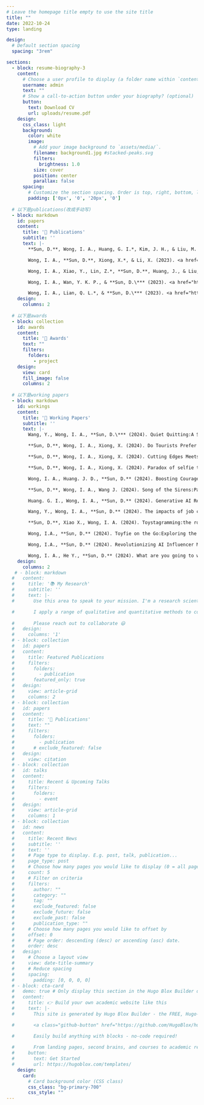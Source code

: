 ```yaml
---
# Leave the homepage title empty to use the site title
title: ""
date: 2022-10-24
type: landing

design:
  # Default section spacing
  spacing: "3rem"

sections:
  - block: resume-biography-3
    content:
      # Choose a user profile to display (a folder name within `content/authors/`)
      username: admin
      text: ""
      # Show a call-to-action button under your biography? (optional)
      button:
        text: Download CV
        url: uploads/resume.pdf
    design:
      css_class: light
      background:
        color: white
        image:
          # Add your image background to `assets/media/`.
          filename: background1.jpg #stacked-peaks.svg
          filters:
            brightness: 1.0
          size: cover
          position: center
          parallax: false
      spacing:
        # Customize the section spacing. Order is top, right, bottom, left.
        padding: ['0px', '0', '20px', '0'] 
 
  # 以下是publications(改成手动写)
  - block: markdown
    id: papers
    content:
      title: '📜 Publications'
      subtitle: ''
      text: |-
        **Sun, D.**, Wong, I. A., Huang, G. I.*, Kim, J. H., & Liu, M. T. (2023). <a href="https://journals.sagepub.com/doi/abs/10.1177/00472875231206546" style="color: blue;"> From Savoring Past Trips to Craving Future Journeys: The Role of Destination Cultural Capital and Enjoyable Reminiscence</a>. **Journal of Travel Research**, 00472875231206546. (ABS 4, SSCI Q1, 2022 IF=8.9)

        Wong, I. A., **Sun, D.**, Xiong, X.*, & Li, X. (2023). <a href="https://www.sciencedirect.com/science/article/abs/pii/S0261517722001674" style="color: blue;"> Craving alterreal authenticity through the post-postmodern lens: An experimental inquiry</a>. **Tourism Management**, 94, 104654. (ABS 4, SSCI Q1, 2022 IF=12.7)

        Wong, I. A., Xiao, Y., Lin, Z.*, **Sun, D.**, Huang, J., & Liu, M. (2024). <a href="https://www.emerald.com/insight/content/doi/10.1108/IJCHM-06-2023-0832/full/html" style="color: blue;"> Smart hotels but not necessarily smart decisions: the smartness paradox</a>. **International Journal of Contemporary Hospitality Management**.  (ABS 3, SSCI Q1, 2022 IF=11.1)

        Wong, I. A., Wan, Y. K. P., & **Sun, D.\*** (2023). <a href="https://www.tandfonline.com/doi/abs/10.1080/19368623.2023.2180469" style="color: blue;"> Understanding hospitality service aesthetics through the lens of aesthetic theory</a>. **Journal of Hospitality Marketing & Management**, 32(3), 410-444. (ABS 1, SSCI Q1, 2022 IF=12.5)

        Wong, I. A., Lian, Q. L.*, & **Sun, D.\*** (2023). <a href="https://www.sciencedirect.com/science/article/abs/pii/S1447677023001158" style="color: blue;"> Autonomous travel decision-making: An early glimpse into ChatGPT and generative AI</a>. **Journal of Hospitality and Tourism Management**, 56, 253-263. (ABS 1, SSCI Q1, 2022 IF=8.3)
    design:
      columns: 2
  
  # 以下是awards
  - block: collection
    id: awards
    content:
      title: '🏅 Awards'
      text: ""
      filters:
        folders:
          - project
    design:
      view: card
      fill_image: false
      columns: 2
    
  # 以下是working papers
  - block: markdown
    id: workings
    content:
      title: '📒 Working Papers'
      subtitle: ''
      text: |-
        Wang, Y., Wong, I. A., **Sun, D.\*** (2024). Quiet Quitting:A Scale Development among Tourism/Hospitality Employees. International Journal of Hospitality Management. Under review. 

        **Sun, D.**, Wong, I. A., Xiong, X. (2024). Do Tourists Prefer Dialectal Service? The Role of Processing Fluency, Distinctiveness, and Cultural Learning Cues. Tourism Management. Manuscript completed and to be submitted. 

        **Sun, D.**, Wong, I. A., Xiong, X. (2024). Cutting Edges Meets Silver Tongue:Understanding the Word-of-machine Effect on Hospitality Service. Tourism Management. Methodology completed and manuscript being revised.

        **Sun, D.**, Wong, I. A., Xiong, X. (2024). Paradox of selfie taking:Do tourists prefer selfie, toyfie or avatarfie (or titled when the real-word becomes the digital-twin, the digital-world becomes the reality twin). Tourism Management. Methodology completed and manuscript being drafted.

        Wong, I. A., Huang. J. D., **Sun, D.** (2024). Boosting Courage in Dealing with Uncivil Customer Behavior:The Role of AI in Service. International Journal of Hospitality Management. Methodology completed and manuscript being drafted.

        **Sun, D.**, Wong, I. A., Wang J. (2024). Song of the Sirens:Paradox of artificial hallucination awareness. Tourism Management. Methodology in progress

        Huang. G. I., Wong, I. A., **Sun, D.** (2024). Generative AI Recommendation Acceptance. Tourism Management. Methodology in progress 

        Wang, Y., Wong, I. A., **Sun, D.** (2024). The impacts of job characteristic on intent to leave and employee mental health:The moderating role of quiet quitting. Methodology in progress

        **Sun, D.**, Xiao X., Wong, I. A. (2024). Toystagramming:the role of toys in travel encounter. Methodology in progress

        Wong, I.A., **Sun, D.** (2024). Toyfie on the Go:Exploring the phenomenon of sharing toy-fueled tourisdm experience among kidults. About to commence

        Wong, I.A., **Sun, D.** (2024). Revolutionizing AI Influencer Marketing:Embracing Truth, Goodness, and Beauty. About to commence

        Wong, I. A., He Y., **Sun, D.** (2024). What are you going to wear today? About to commence
    design:
      columns: 2
   # - block: markdown
  #   content:
  #     title: '📚 My Research'
  #     subtitle: ''
  #     text: |-
  #       Use this area to speak to your mission. I'm a research scientist in the Moonshot team at DeepMind. I blog about machine learning, deep learning, and moonshots.

  #       I apply a range of qualitative and quantitative methods to comprehensively investigate the role of science and technology in the economy.
        
  #       Please reach out to collaborate 😃
  #   design:
  #     columns: '1'
  # - block: collection
  #   id: papers
  #   content:
  #     title: Featured Publications
  #     filters:
  #       folders:
  #         - publication
  #       featured_only: true
  #   design:
  #     view: article-grid
  #     columns: 2
  # - block: collection
  #   id: papers
  #   content:
  #     title: '📜 Publications'
  #     text: ""
  #     filters:
  #       folders:
  #         - publication
  #       # exclude_featured: false
  #   design:
  #     view: citation
  # - block: collection
  #   id: talks
  #   content:
  #     title: Recent & Upcoming Talks
  #     filters:
  #       folders:
  #         - event
  #   design:
  #     view: article-grid
  #     columns: 1
  # - block: collection
  #   id: news
  #   content:
  #     title: Recent News
  #     subtitle: ''
  #     text: ''
  #     # Page type to display. E.g. post, talk, publication...
  #     page_type: post
  #     # Choose how many pages you would like to display (0 = all pages)
  #     count: 5
  #     # Filter on criteria
  #     filters:
  #       author: ""
  #       category: ""
  #       tag: ""
  #       exclude_featured: false
  #       exclude_future: false
  #       exclude_past: false
  #       publication_type: ""
  #     # Choose how many pages you would like to offset by
  #     offset: 0
  #     # Page order: descending (desc) or ascending (asc) date.
  #     order: desc
  #   design:
  #     # Choose a layout view
  #     view: date-title-summary
  #     # Reduce spacing
  #     spacing:
  #       padding: [0, 0, 0, 0]
  # - block: cta-card
  #   demo: true # Only display this section in the Hugo Blox Builder demo site
  #   content:
  #     title: 👉 Build your own academic website like this
  #     text: |-
  #       This site is generated by Hugo Blox Builder - the FREE, Hugo-based open source website builder trusted by 250,000+ academics like you.

  #       <a class="github-button" href="https://github.com/HugoBlox/hugo-blox-builder" data-color-scheme="no-preference: light; light: light; dark: dark;" data-icon="octicon-star" data-size="large" data-show-count="true" aria-label="Star HugoBlox/hugo-blox-builder on GitHub">Star</a>

  #       Easily build anything with blocks - no-code required!
        
  #       From landing pages, second brains, and courses to academic resumés, conferences, and tech blogs.
  #     button:
  #       text: Get Started
  #       url: https://hugoblox.com/templates/
    design:
      card:
        # Card background color (CSS class)
        css_class: "bg-primary-700"
        css_style: ""
---
```

